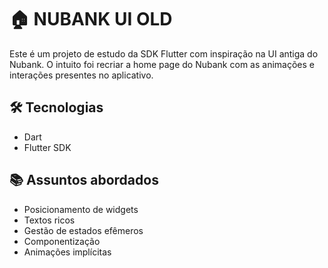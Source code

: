 # :house: NUBANK UI OLD

Este é um projeto de estudo da SDK Flutter com inspiração na UI antiga do Nubank.
O intuito foi recriar a home page do Nubank com as animações e interações presentes no aplicativo.

## :hammer_and_wrench: Tecnologias

- Dart
- Flutter SDK

## :books: Assuntos abordados

- Posicionamento de widgets
- Textos ricos
- Gestão de estados efêmeros
- Componentização
- Animações implícitas
